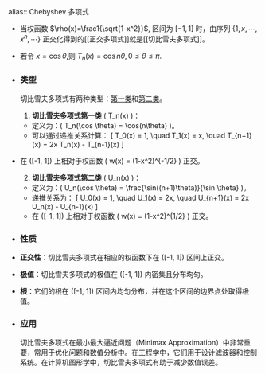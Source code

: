 alias:: Chebyshev 多项式

- 当权函数 $\rho(x)=\frac1{\sqrt{1-x^2}}$, 区间为 $[-1,1]$ 时，由序列 $\{1,x,\cdots,x^n,\cdots\}$ 正交化得到的[[正交多项式]]就是[[切比雪夫多项式]]。
- 若令 $x=\cos\theta$,则 $T_n(x)=\cos n\theta,0\leq\theta\leq\pi.$
- ### 类型
  切比雪夫多项式有两种类型：[第一类]([[第一类切比雪夫多项式]])和[第二类]([[第二类切比雪夫多项式]])。
  
  1. **切比雪夫多项式第一类** \( T_n(x) \)：
	- 定义为：\( T_n(\cos \theta) = \cos(n\theta) \)。
	- 可以通过递推关系计算：
	  \[ T_0(x) = 1, \quad T_1(x) = x, \quad T_{n+1}(x) = 2x T_n(x) - T_{n-1}(x) \]
- 在 \([-1, 1]\) 上相对于权函数 \( w(x) = (1-x^2)^{-1/2} \) 正交。
  
  2. **切比雪夫多项式第二类** \( U_n(x) \)：
	- 定义为：\( U_n(\cos \theta) = \frac{\sin((n+1)\theta)}{\sin \theta} \)。
	- 递推关系为：
	  \[ U_0(x) = 1, \quad U_1(x) = 2x, \quad U_{n+1}(x) = 2x U_n(x) - U_{n-1}(x) \]
	- 在 \([-1, 1]\) 上相对于权函数 \( w(x) = (1-x^2)^{1/2} \) 正交。
- ### 性质
- **正交性**：切比雪夫多项式在相应的权函数下在 \([-1, 1]\) 区间上正交。
- **极值**：切比雪夫多项式的极值在 \([-1, 1]\) 内密集且分布均匀。
- **根**：它们的根在 \([-1, 1]\) 区间内均匀分布，并在这个区间的边界点处取得极值。
- ### 应用
  切比雪夫多项式在最小最大逼近问题（Minimax Approximation）中非常重要，常用于优化问题和数值分析中。在工程学中，它们用于设计滤波器和控制系统。在计算机图形学中，切比雪夫多项式有助于减少数值误差。